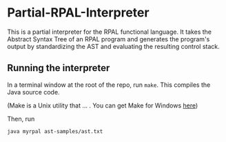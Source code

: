# Partial-RPAL-Interpreter

This is a partial interpreter for the RPAL functional language. It takes the Abstract Syntax Tree of an RPAL program and generates the program's output by standardizing the AST and evaluating the resulting control stack.

## Running the interpreter
In a terminal window at the root of the repo, run ```make```. This compiles the Java source code. 

(Make is a Unix utility that ... . You can get Make for Windows [here](http://gnuwin32.sourceforge.net/packages/make.htm))

Then, run 
``` 
java myrpal ast-samples/ast.txt
```
